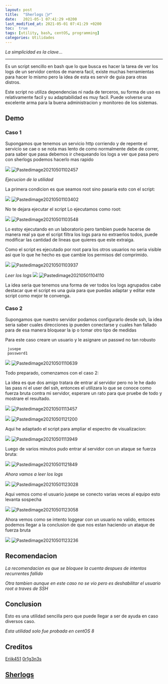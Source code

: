 ```yaml
---
layout: post
title:  "Sherlogs 🕵️‍♂️"
date:   2021-05-1 07:41:29 +0200
last_modified_at: 2021-05-01 07:41:29 +0200
toc:  true
tags: [utility, bash, centOS, programming]
categories: Utilidades
---
```


*La simplicidad es la clave*...

---



Es un script sencillo en bash que lo que busca es hacer la tarea de ver los logs de un servidor centos de manera facil, existe muchas herramientas para hacer lo mismo pero la idea de esta es servir de guia para otras distros.

Este script no utiliza dependencias ni nada de terceros, su forma de uso es relativamente facil y su adaptabilidad es muy facil. Puede volverse una excelente arma para la buena administracion y monitoreo de los sistemas. 

## Demo
### Caso 1

Supongamos que tenemos un servicio http corriendo y de repente el servicio se cae o se nota mas lento de como normalmente debe de correr, para saber que pasa debemos ir chequeando los logs a ver que pasa pero con sherlogs podemos hacerlo mas rapido

![](/images_blog/img_sherlogs/Pastedimage20210501102457.png)
![Pastedimage20210501102457](https://user-images.githubusercontent.com/76759292/127757572-f71c120c-6f40-4ad0-a644-49b4012e7f0e.png)


*Ejecucion de la utilidad*

La primera condicion es que seamos root sino pasaria esto con el script:

![](/images_blog/img_sherlogs/Pastedimage20210501103402.png)
![Pastedimage20210501103402](https://user-images.githubusercontent.com/76759292/127757577-93fe5092-5bf8-433e-ac1b-ca0153d0ca37.png)


No te dejara ejecutar el script 
Lo ejecutamos como root:
 
![](/images_blog/img_sherlogs/Pastedimage20210501103548.png)
![Pastedimage20210501103548](https://user-images.githubusercontent.com/76759292/127757582-2e10f041-cfe2-460f-b9f3-41306de1c349.png)

 
Lo estoy ejecutando en un laboratorio pero tambien puede hacerse de manera real ya que el script filtra los logs para no extraerlos todos, puede modificar las cantidad de lineas que quieres que este extraiga.
 
Como el script es ejecutado por root para los otros usuarios no seria visible asi que lo que he hecho es que cambie los permisos del comprimido.

![](/images_blog/img_sherlogs/Pastedimage20210501103937.png)
 ![Pastedimage20210501103937](https://user-images.githubusercontent.com/76759292/127757585-0ecd5052-1adb-4479-8db6-4ef51c0c648d.png)

 
*Leer los logs*
![](/images_blog/img_sherlogs/Pastedimage20210501104110.png)
![Pastedimage20210501104110](https://user-images.githubusercontent.com/76759292/127757590-84b5be20-5cf7-4cf3-840c-0b4a43bbe631.png)

La idea seria que tenemos una forma de ver todos los logs agrupados cabe destacar que el script es una guia para que puedas adaptar y editar este script como mejor te convenga.
 
### Caso 2
 
Supongamos que nuestro servidor podamos configurarlo desde ssh, la idea seria saber cuales direcciones ip pueden conectarse y cuales han fallado para de esa manera bloquear la ip o tomar otro tipo de medidas
 
Para este caso creare un usuario y le asignare un passwd no tan robusto
```
 jusepe
 password1
```
 
![](/images_blog/img_sherlogs/Pastedimage20210501110639.png)
![Pastedimage20210501110639](https://user-images.githubusercontent.com/76759292/127757596-87998fc2-edd1-458a-a45f-aae85380b511.png)


Todo preparado, comenzamos con el caso 2:
 
La idea es que dos amigo tratara de entrar al servidor pero no le he dado las pass ni el user del ssh, entonces el utilizara lo que se conoce como fuerza bruta contra mi servidor, esperare un rato para que pruebe de todo y mostrare el resultado.
 
![](/images_blog/img_sherlogs/Pastedimage20210501113457.png)
![Pastedimage20210501113457](https://user-images.githubusercontent.com/76759292/127757598-8eaadb62-e184-4c0f-893a-0219d214e1b8.png)


![](/images_blog/img_sherlogs/Pastedimage20210501121200.png)
![Pastedimage20210501121200](https://user-images.githubusercontent.com/76759292/127757605-1cc14ada-e23a-470b-a4ea-d14fa63b32e6.png)

 
Aqui he adaptado el script para ampliar el espectro de visualizacion:
 
![](/images_blog/img_sherlogs/Pastedimage20210501113949.png)
![Pastedimage20210501113949](https://user-images.githubusercontent.com/76759292/127757611-08b08fa1-c237-4911-bc7c-83baf3cd7fa6.png)

Luego de varios minutos pudo entrar al servidor con un ataque se fuerza bruta:
 
![](/images_blog/img_sherlogs/Pastedimage20210501121849.png)
![Pastedimage20210501121849](https://user-images.githubusercontent.com/76759292/127757618-d3e65a29-4456-485e-b159-89ef1022bc33.png)

 
*Ahora vamos a leer los logs*
 
![](/images_blog/img_sherlogs/Pastedimage20210501123028.png)
![Pastedimage20210501123028](https://user-images.githubusercontent.com/76759292/127757622-09e4716c-f8c2-490c-b47a-1c1348e89205.png)
 

Aqui vemos como el usuario jusepe se conecto varias veces al equipo esto levanta sospecha

![](/images_blog/img_sherlogs/Pastedimage20210501123058.png)
![Pastedimage20210501123058](https://user-images.githubusercontent.com/76759292/127757625-91026585-1efb-4a1f-ae25-4397986cdd21.png)

 
Ahora vemos como se intento loggear con un usuario no valido, entoces podemos llegar a la conclusion de que nos estan haciendo un ataque de fuerza bruta 

![](/images_blog/img_sherlogs/Pastedimage20210501123236.png)
![Pastedimage20210501123236](https://user-images.githubusercontent.com/76759292/127757627-56543747-abeb-4301-83a6-753175f61871.png)
 
## Recomendacion
 *La recomendacion es que se bloquee la cuenta despues de intentos recurrentes fallido*
 
 *Otra tambien aunque en este caso no se vio pero es deshabilitar el usuario root a traves de SSH*
## Conclusion
 
 Esto es una utilidad sencilla pero que puede llegar a ser de ayuda en caso diversos caso.
 
 *Esta utilidad solo fue probada en centOS 8*
 
## Creditos
[Eriik451](https://twitter.com/Eriik451)
[0r1g3n3s](https://twitter.com/0r1g3n3s)

## [Sherlogs](https://github.com/b3nj1-1/sherlogs)
